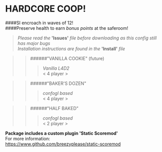 # HARDCORE COOP!
####SI encroach in waves of 12!  
####Preserve health to earn _bonus points_ at the saferoom!  
>*Please read the* **'Issues'** *file before downloading as this config still has major bugs*   
>*Installation instructions are found in the* **'Install'** *file*   

>>######"VANILLA COOKIE" (future)
>>>_Vanilla L4D2_  
>>>< 4 player >  
  
>>######"BAKER'S DOZEN"
>>>_confogl based_  
>>>< 4 player >  
  
>>######"HALF BAKED" 
>>>_confogl based_  
>>>< 2 player >  

**Package includes a custom plugin 'Static Scoremod'**  
For more information:  
https://www.github.com/breezyplease/static-scoremod


